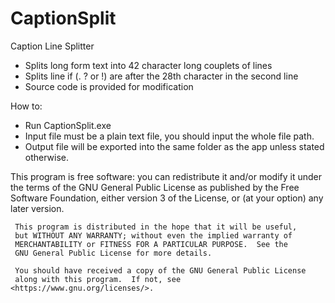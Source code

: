 # CaptionSplit

Caption Line Splitter

- Splits long form text into 42 character long couplets of lines
- Splits line if (. ? or !) are after the 28th character in the second line
- Source code is provided for modification

How to:
- Run CaptionSplit.exe
- Input file must be a plain text file, you should input the whole file path.
- Output file will be exported into the same folder as the app unless stated otherwise.



This program is free software: you can redistribute it and/or modify
     it under the terms of the GNU General Public License as published by
     the Free Software Foundation, either version 3 of the License, or
     (at your option) any later version.

     This program is distributed in the hope that it will be useful,
     but WITHOUT ANY WARRANTY; without even the implied warranty of
     MERCHANTABILITY or FITNESS FOR A PARTICULAR PURPOSE.  See the
     GNU General Public License for more details.

     You should have received a copy of the GNU General Public License
     along with this program.  If not, see <https://www.gnu.org/licenses/>.
